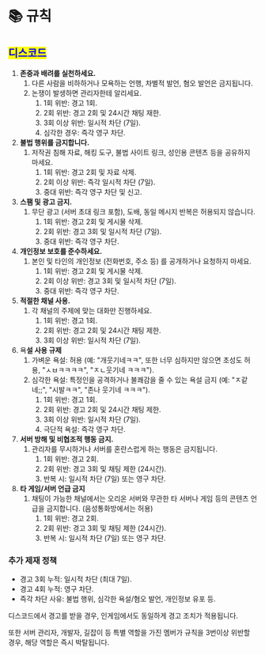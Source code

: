 # 📚 규칙

## <mark style="color:blue;">디스코드</mark>

1. **존중과 배려를 실천하세요.**
   1. 다른 사람을 비하하거나 모욕하는 언행, 차별적 발언, 혐오 발언은 금지됩니다.
   2. 논쟁이 발생하면 관리자한테 알리세요.
      1. 1회 위반: 경고 1회.
      2. 2회 위반: 경고 2회 및 24시간 채팅 재한.
      3. 3회 이상 위반: 일시적 차단 (7일).
      4. 심각한 경우: 즉각 영구 차단.
2. **불법 행위를 금지합니다.**
   1. 저작권 침해 자료, 해킹 도구, 불법 사이트 링크, 성인용 콘텐츠 등을 공유하지 마세요.
      1. 1회 위반: 경고 2회 및 자료 삭제.
      2. 2회 이상 위반: 즉각 일시적 차단 (7일).
      3. 중대 위반: 즉각 영구 차단 및 신고.
3. **스팸 및 광고 금지.**
   1. 무단 광고 (서버 초대 링크 포함), 도배, 동일 메시지 반복은 허용되지 않습니다.
      1. 1회 위반: 경고 2회 및 게시물 삭제.
      2. 2회 위반: 경고 3회 및 일시적 차단 (7일).
      3. 중대 위반: 즉각 영구 차단.
4. **개인정보 보호를 준수하세요.**
   1. 본인 및 타인의 개인정보 (전화번호, 주소 등) 를 공개하거나 요청하지 마세요.
      1. 1회 위반: 경고 2회 및 게시물 삭제.
      2. 2회 이상 위반: 경고 3회 및 일시적 차단 (7일).
      3. 중대 위반: 즉각 영구 차단.
5. **적절한 채널 사용.**
   1. 각 채널의 주제에 맞는 대화만 진행하세요.
      1. 1회 위반: 경고 1회.
      2. 2회 위반: 경고 2회 및 24시간 채팅 제한.
      3. 3회 이상 위반: 일시적 차단 (7일).
6. 욕**설 사용 규제**
   1. 가벼운 욕설: 허용 (예: "개웃기네ㅋㅋ", 또한 너무 심하지만 않으면 초성도 허용, "ㅅㅂㅋㅋㅋㅋ", "ㅈㄴ웃기네 ㅋㅋㅋ").
   2. 심각한 욕설: 특정인을 공격하거나 불쾌감을 줄 수 있는 욕설 금지 (예: "ㅈ같네;;", "시발ㅋㅋ", "존나 웃기네 ㅋㅋㅋ").
      1. 1회 위반: 경고 1회.
      2. 2회 위반: 경고 2회 및 24시간 채팅 제한.
      3. 3회 이상 위반: 일시적 차단 (7일).
      4. 극단적 욕설: 즉각 영구 차단.
7. **서버 방해 및 비협조적 행동 금지.**
   1. 관리자를 무시하거나 서버를 혼란스럽게 하는 행동은 금지됩니다.
      1. 1회 위반: 경고 2회.
      2. 2회 위반: 경고 3회 및 채팅 제한 (24시간).
      3. 반복 시: 일시적 차단 (7일) 또는 영구 차단.
8. **타 게임/서버 언급 금지**
   1. 채팅이 가능한 채널에서는 오리온 서버와 무관한 타 서버나 게임 등의 콘텐츠 언급을 금지합니다. (음성통화방에서는 허용)
      1. 1회 위반: 경고 2회.
      2. 2회 위반: 경고 3회 및 채팅 제한 (24시간).
      3. 반복 시: 일시적 차단 (7일) 또는 영구 차단.

### 추가 제재 정책

* 경고 3회 누적: 일시적 차단 (최대 7일).
* 경고 4회 누적: 영구 차단.
* 즉각 차단 사유: 불법 행위, 심각한 욕설/혐오 발언, 개인정보 유포 등.

디스코드에서 경고를 받을 경우, 인게임에서도 동일하게 경고 조치가 적용됩니다.

또한 서버 관리자, 개발자, 길잡이 등 특별 역할을 가진 멤버가 규칙을 3번이상 위반할 경우, 해당 역할은 즉시 박탈됩니다.
